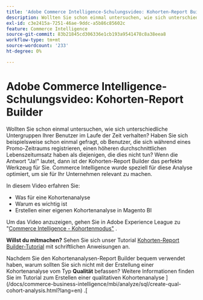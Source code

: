 ```yaml
---
title: 'Adobe Commerce Intelligence-Schulungsvideo: Kohorten-Report Builder'
description: Wollten Sie schon einmal untersuchen, wie sich unterschiedliche Untergruppen Ihrer Benutzer im Laufe der Zeit verhalten? Haben Sie sich beispielsweise schon einmal gefragt, ob Benutzer, die sich während eines Promo-Zeitraums registrieren, einen höheren durchschnittlichen Lebenszeitumsatz haben als diejenigen, die dies nicht tun? Wenn die Antwort "Ja!" lautet, dann ist der Kohorten-Report Builder das perfekte Werkzeug für Sie. Commerce Intelligence wurde speziell für diese Analyse optimiert, um sie für Ihr Unternehmen relevant zu machen.
exl-id: c3e2415a-7251-46ae-9ddc-a5b86c85602c
feature: Commerce Intelligence
source-git-commit: 83b21845cd306336e1cb193a9541478c8a38eea8
workflow-type: tm+mt
source-wordcount: '233'
ht-degree: 0%

---
```


# Adobe Commerce Intelligence-Schulungsvideo: Kohorten-Report Builder

Wollten Sie schon einmal untersuchen, wie sich unterschiedliche Untergruppen Ihrer Benutzer im Laufe der Zeit verhalten? Haben Sie sich beispielsweise schon einmal gefragt, ob Benutzer, die sich während eines Promo-Zeitraums registrieren, einen höheren durchschnittlichen Lebenszeitumsatz haben als diejenigen, die dies nicht tun? Wenn die Antwort &quot;Ja!&quot; lautet, dann ist der Kohorten-Report Builder das perfekte Werkzeug für Sie. Commerce Intelligence wurde speziell für diese Analyse optimiert, um sie für Ihr Unternehmen relevant zu machen.

In diesem Video erfahren Sie:

* Was für eine Kohortenanalyse
* Warum es wichtig ist
* Erstellen einer eigenen Kohortenanalyse in Magento BI

Um das Video anzuzeigen, gehen Sie in Adobe Experience League zu &quot;[Commerce Intelligence - Kohortenmodus&quot;](/docs/commerce-learn/tutorials/business-intelligence/cohort-report-builder.html) .

**Willst du mitmachen?** Sehen Sie sich unser Tutorial [Kohorten-Report Builder-Tutorial](/docs/commerce-business-intelligence/mbi/analyze/sql/cohort-rpt-bldr.html) mit schriftlichen Anweisungen an.

Nachdem Sie den Kohortenanalysen-Report Builder bequem verwendet haben, warum sollten Sie sich nicht mit der Erstellung einer Kohortenanalyse vom Typ **Qualität** befassen? Weitere Informationen finden Sie im Tutorial zum Erstellen einer qualitativen Kohortenanalyse ](/docs/commerce-business-intelligence/mbi/analyze/sql/create-qual-cohort-analysis.html?lang=en) .[
